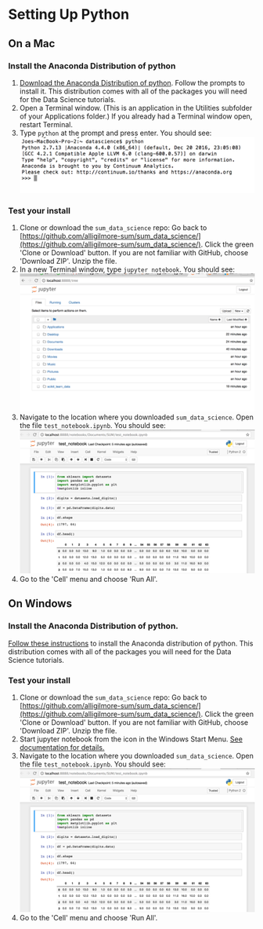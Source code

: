# Setting Up Python

## On a Mac
### Install the Anaconda Distribution of python
1. [Download the Anaconda Distribution of python](https://www.continuum.io/downloads#macos). Follow the prompts to install it. This distribution comes with all of the packages you will need for the Data Science tutorials.
2. Open a Terminal window. (This is an application in the Utilities subfolder of your Applications folder.) If you already had a Terminal window open, restart Terminal.
3. Type `python` at the prompt and press enter. You should see:<br>
        <img src="images/anaconda_setup_check.png" width="600"/>

### Test your install
1. Clone or download the `sum_data_science` repo: Go back to [https://github.com/alligilmore-sum/sum_data_science/](https://github.com/alligilmore-sum/sum_data_science/). Click the green 'Clone or Download' button. If you are not familiar with GitHub, choose 'Download ZIP'. Unzip the file.
2. In a new Terminal window, type `jupyter notebook`. You should see:<br>
        <img src="images/jupyter_notebook_start.png" width="600"/>
3. Navigate to the location where you downloaded `sum_data_science`. Open the file `test_notebook.ipynb`. You should see:<br>
        <img src="images/test_notebook_running.png" width="600"/>
4. Go to the 'Cell' menu and choose 'Run All'.

## On Windows
### Install the Anaconda Distribution of python. 
[Follow these instructions](https://docs.continuum.io/anaconda/install/windows.html) to install the Anaconda distribution of python. This distribution comes with all of the packages you will need for the Data Science tutorials.

### Test your install
1. Clone or download the `sum_data_science` repo: Go back to [https://github.com/alligilmore-sum/sum_data_science/](https://github.com/alligilmore-sum/sum_data_science/). Click the green 'Clone or Download' button. If you are not familiar with GitHub, choose 'Download ZIP'. Unzip the file.
2. Start jupyter notebook from the icon in the Windows Start Menu. [See documentation for details.](http://jupyter-notebook-beginner-guide.readthedocs.io/en/latest/execute.html)
3. Navigate to the location where you downloaded `sum_data_science`. Open the file `test_notebook.ipynb`. You should see:<br>
        <img src="images/test_notebook_running.png" width="600"/>
4. Go to the 'Cell' menu and choose 'Run All'.
